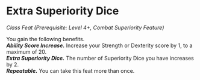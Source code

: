 # Extra Superiority Dice
*Class Feat (Prerequisite: Level 4+, Combat Superiority Feature)*

You gain the following benefits.  
***Ability Score Increase.*** Increase your Strength or Dexterity score by 1, to a maximum of 20.  
***Extra Superiority Dice.*** The number of Superiority Dice you have increases by 2.  
***Repeatable.*** You can take this feat more than once.